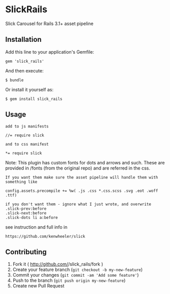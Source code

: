 # SlickRails

Slick Carousel for Rails 3.1+ asset pipeline
## Installation

Add this line to your application's Gemfile:

    gem 'slick_rails'

And then execute:

    $ bundle

Or install it yourself as:

    $ gem install slick_rails

## Usage

    add to js manifests
    
    //= require slick
    
    and to css manifest
    
    *= require slick
    
Note: This plugin has custom fonts for dots and arrows and such. These are provided in /fonts (from the original     repo) and are referred in the css.
    
    If you want them make sure the asset pipeline will handle them with something like
    
    config.assets.precompile += %w( .js .css *.css.scss .svg .eot .woff .ttf)
    
    if you don't want them - ignore what I just wrote, and overwrite
    .slick-prev:before
    .slick-next:before
    .slick-dots li a:before 



see instruction and full info in 

    https://github.com/kenwheeler/slick

## Contributing

1. Fork it ( http://github.com/<my-github-username>/slick_rails/fork )
2. Create your feature branch (`git checkout -b my-new-feature`)
3. Commit your changes (`git commit -am 'Add some feature'`)
4. Push to the branch (`git push origin my-new-feature`)
5. Create new Pull Request
